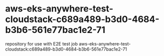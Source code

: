 # aws-eks-anywhere-test-cloudstack-c689a489-b3d0-4684-b3b6-561e77bac1e2-71
repository for use with E2E test job aws-eks-anywhere-test-cloudstack:c689a489-b3d0-4684-b3b6-561e77bac1e2-71
